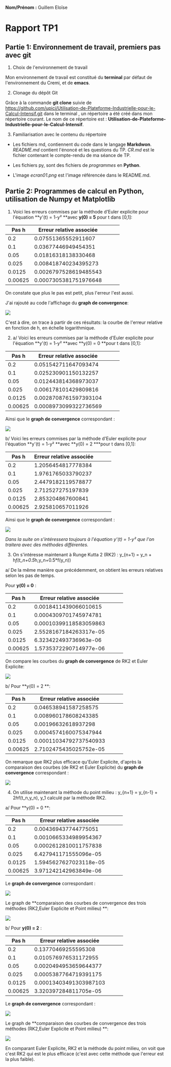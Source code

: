 **Nom/Prénom :** Guillem Eloïse 

# Rapport TP1


## Partie 1: Environnement de travail, premiers pas avec git

 1. Choix de l'environnement de travail
 
 Mon environnement de travail est constitué du **terminal** par défaut de l'environnement du Cremi, et de **emacs**.
 
 2. Clonage du dépôt Git
 
 Grâce à la commande **git clone** suivie de https://github.com/upici/Utilisation-de-Plateforme-Industrielle-pour-le-Calcul-Intensif.git dans le terminal , un répertoire a été créé dans mon répertoire courant. Le nom de ce répertoire est : **Utilisation-de-Plateforme-Industrielle-pour-le-Calcul-Intensif**.
 
 3. Familiarisation avec le contenu du répertoire

- Les fichiers md, contiennent du code dans le langage **Markdwon**. _README.md_ contient l'énoncé et les questions du TP. _CR.md_ est le fichier contenant le compte-rendu de ma séance de TP.

- Les fichiers py, sont des fichiers de *programmes* en **Python**.

- L'image _ecran01.png_ est l'image référencée dans le README.md.


 
## Partie 2: Programmes de calcul en Python, utilisation de Numpy et Matplotlib

1. Voici les erreurs commises par la méthode d'Euler explicite pour l'équation **y'(t) = 1-y² **avec **y(0) = 5** pour t dans [0,1]:


| Pas h   | Erreur relative associée |   |   |   |
|---------|--------------------------|---|---|---|
| 0.2     | 0.07551365552911607      |   |   |   |
| 0.1     | 0.03677446949454351      |   |   |   |
| 0.05    | 0.01816318138330468      |   |   |   |
|  0.025  | 0.008418740234395273     |   |   |   |
| 0.0125  | 0.0026797528619485543    |   |   |   |
| 0.00625 |    0.0007305381751976648 |   |   |   |

On constate que plus le pas est petit, plus l'erreur l'est aussi.

 J'ai rajouté au code l'affichage du **graph de convergence**:
 
 <img src = "/net/cremi/eguillem/Utilisation-de-Plateforme-Industrielle-pour-le-Calcul-Intensif/csm1-eguillem/tp1/grapherreurq1.png">
 
 
C'est à dire, on trace à partir de ces résultats: la courbe de l'erreur relative en fonction de h, en échelle logarithmique.

2. a/ Voici les erreurs commises par la méthode d'Euler explicite pour l'équation **y'(t) = 1-y² **avec **y(0) = 0 **pour t dans [0,1]:

| Pas h   | Erreur relative associée |   |   |   |
|---------|--------------------------|---|---|---|
| 0.2     | 0.051542711647093474     |   |   |   |
| 0.1     | 0.025230901150132257     |   |   |   |
| 0.05    | 0.012443814368973037     |   |   |   |
|  0.025  | 0.006178101429809816     |   |   |   |
| 0.0125  | 0.0028708761597393104    |   |   |   |
| 0.00625 |    0.0008973099322736569 |   |   |   |

Ainsi que le **graph de convergence** correspondant :


 <img src = "/net/cremi/eguillem/Utilisation-de-Plateforme-Industrielle-pour-le-Calcul-Intensif/csm1-eguillem/tp1/grapherreurq2.png">
 

b/ Voici les erreurs commises par la méthode d'Euler explicite pour l'équation **y'(t) = 1-y² **avec **y(0) = 2 ***pour t dans [0,1]:

| Pas h   | Erreur relative associée |   |   |   |
|---------|--------------------------|---|---|---|
| 0.2     | 1.2056454817778384       |   |   |   |
| 0.1     | 1.9761765033790237       |   |   |   |
| 0.05    | 2.4479182119578877       |   |   |   |
|  0.025  | 2.712527275197839        |   |   |   |
| 0.0125  | 2.853204867600841        |   |   |   |
| 0.00625 |        2.925810657011926 |   |   |   |

Ainsi que le **graph de convergence** correspondant :


 <img src = "/net/cremi/eguillem/Utilisation-de-Plateforme-Industrielle-pour-le-Calcul-Intensif/csm1-eguillem/tp1/grapherreurq2b.png">
 


*Dans la suite on s'intéressera toujours à l'équation y'(t) = 1-y² que l'on traitera avec des méthodes différentes.*

3. On s'intéresse maintenant à Runge Kutta 2  (RK2) :  y_{n+1} = y_n + h*f(t_n+0.5*h,y_n+0.5*f(y_n))

a/ De la même manière que précédemment, on obtient les erreurs relatives selon les pas de temps.

Pour **y(0) = 0** :

| Pas h   | Erreur relative associée |   |   |   |
|---------|--------------------------|---|---|---|
| 0.2     | 0.0018411439066010615    |   |   |   |
| 0.1     | 0.0004309701745974781    |   |   |   |
| 0.05    | 0.00010399118583059863   |   |   |   |
|  0.025  | 2.5528167184263317e-05   |   |   |   |
| 0.0125  | 6.323422493736963e-06    |   |   |   |
| 0.00625 |   1.5735372290714977e-06 |   |   |   |



On compare les courbes du **graph de convergence** de RK2 et Euler Explicite:


 <img src = "/net/cremi/eguillem/Utilisation-de-Plateforme-Industrielle-pour-le-Calcul-Intensif/csm1-eguillem/tp1/3a.png">
 

b/ Pour **y(0) = 2 **:

| Pas h   | Erreur relative associée |   |   |   |
|---------|--------------------------|---|---|---|
| 0.2     | 0.046538941587258575     |   |   |   |
| 0.1     | 0.008960178608243385     |   |   |   |
| 0.05    | 0.00196632618937298      |   |   |   |
|  0.025  | 0.0004574160075347944    |   |   |   |
| 0.0125  | 0.00011034792737540933   |   |   |   |
| 0.00625 |   2.7102475435025752e-05 |   |   |   |

On remarque que RK2 plus efficace qu'Euler Explicite, d'après la comparaison des courbes (de RK2 et Euler Explicite) du **graph de convergence** correspondant :

 <img src = "/net/cremi/eguillem/Utilisation-de-Plateforme-Industrielle-pour-le-Calcul-Intensif/csm1-eguillem/tp1/3b.png">

4. On utilise maintenant la méthode du point milieu : y_{n+1} = y_{n-1} + 2*h*f(t_n,y_n), y_1 calculé par la méthode RK2.


a/ Pour **y(0) = 0 **:

| Pas h   | Erreur relative associée |   |   |   |
|---------|--------------------------|---|---|---|
| 0.2     | 0.004369437744775051     |   |   |   |
| 0.1     | 0.0010665334989954367    |   |   |   |
| 0.05    | 0.0002612810011757838    |   |   |   |
|  0.025  | 6.427941171555096e-05    |   |   |   |
| 0.0125  | 1.5945627627023118e-05   |   |   |   |
| 0.00625 |    3.971242142963849e-06 |   |   |   |


Le **graph de convergence** correspondant :

<img src = "/net/cremi/eguillem/Utilisation-de-Plateforme-Industrielle-pour-le-Calcul-Intensif/csm1-eguillem/tp1/4.png">

Le graph de **comparaison des courbes de convergence des trois méthodes (RK2,Euler Explicite et Point milieu) **:

<img src = "/net/cremi/eguillem/Utilisation-de-Plateforme-Industrielle-pour-le-Calcul-Intensif/csm1-eguillem/tp1/4compa.png">

b/ Pour **y(0) = 2** :

| Pas h   | Erreur relative associée |   |   |   |
|---------|--------------------------|---|---|---|
| 0.2     | 0.13770469255595308      |   |   |   |
| 0.1     | 0.010576976531172955     |   |   |   |
| 0.05    | 0.0020494953659644377    |   |   |   |
|  0.025  | 0.0005387764719391175    |   |   |   |
| 0.0125  | 0.00013403491303987103   |   |   |   |
| 0.00625 |    3.320397284811705e-05 |   |   |   |

Le **graph de convergence** correspondant :

<img src = "/net/cremi/eguillem/Utilisation-de-Plateforme-Industrielle-pour-le-Calcul-Intensif/csm1-eguillem/tp1/4b.png">

Le graph de **comparaison des courbes de convergence des trois méthodes (RK2,Euler Explicite et Point milieu) **:

<img src = "/net/cremi/eguillem/Utilisation-de-Plateforme-Industrielle-pour-le-Calcul-Intensif/csm1-eguillem/tp1/4compab.png">

En comparant Euler Explicite, RK2 et la méthode du point milieu, on voit que c'est RK2 qui est le plus efficace (c'est avec cette méthode que l'erreur est la plus faible).







